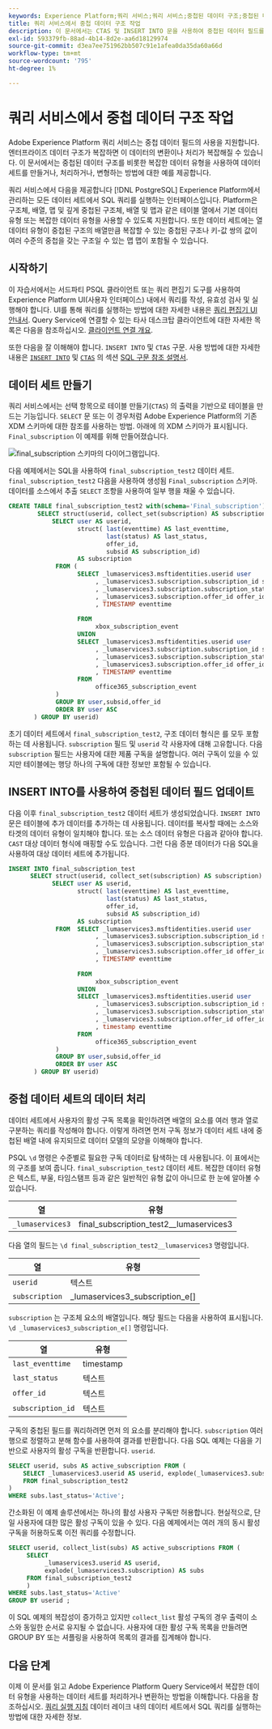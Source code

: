 ```yaml
---
keywords: Experience Platform;쿼리 서비스;쿼리 서비스;중첩된 데이터 구조;중첩된 데이터;
title: 쿼리 서비스에서 중첩 데이터 구조 작업
description: 이 문서에서는 CTAS 및 INSERT INTO 문을 사용하여 중첩된 데이터 필드를 처리하고 변환하는 작업 예제를 제공합니다.
exl-id: 593379fb-88ad-4b14-8d2e-aa6d18129974
source-git-commit: d3ea7ee751962bb507c91e1afea0da35da60a66d
workflow-type: tm+mt
source-wordcount: '795'
ht-degree: 1%

---
```


# 쿼리 서비스에서 중첩 데이터 구조 작업

Adobe Experience Platform 쿼리 서비스는 중첩 데이터 필드의 사용을 지원합니다. 엔터프라이즈 데이터 구조가 복잡하면 이 데이터의 변환이나 처리가 복잡해질 수 있습니다. 이 문서에서는 중첩된 데이터 구조를 비롯한 복잡한 데이터 유형을 사용하여 데이터 세트를 만들거나, 처리하거나, 변형하는 방법에 대한 예를 제공합니다.

쿼리 서비스에서 다음을 제공합니다 [!DNL PostgreSQL] Experience Platform에서 관리하는 모든 데이터 세트에서 SQL 쿼리를 실행하는 인터페이스입니다. Platform은 구조체, 배열, 맵 및 깊게 중첩된 구조체, 배열 및 맵과 같은 테이블 열에서 기본 데이터 유형 또는 복잡한 데이터 유형을 사용할 수 있도록 지원합니다. 또한 데이터 세트에는 열 데이터 유형이 중첩된 구조의 배열만큼 복잡할 수 있는 중첩된 구조나 키-값 쌍의 값이 여러 수준의 중첩을 갖는 구조일 수 있는 맵 맵이 포함될 수 있습니다.

## 시작하기

이 자습서에서는 서드파티 PSQL 클라이언트 또는 쿼리 편집기 도구를 사용하여 Experience Platform UI(사용자 인터페이스) 내에서 쿼리를 작성, 유효성 검사 및 실행해야 합니다. UI를 통해 쿼리를 실행하는 방법에 대한 자세한 내용은 [쿼리 편집기 UI 안내서](../ui/user-guide.md). Query Service에 연결할 수 있는 타사 데스크탑 클라이언트에 대한 자세한 목록은 다음을 참조하십시오. [클라이언트 연결 개요](../clients/overview.md).

또한 다음을 잘 이해해야 합니다. `INSERT INTO` 및 `CTAS` 구문. 사용 방법에 대한 자세한 내용은 [`INSERT INTO`](../sql/syntax.md#insert-into) 및 [`CTAS`](../sql/syntax.md#create-table-as-select) 의 섹션 [SQL 구문 참조 설명서](../sql/syntax.md).

## 데이터 세트 만들기

쿼리 서비스에서는 선택 항목으로 테이블 만들기(`CTAS`) 의 출력을 기반으로 테이블을 만드는 기능입니다. `SELECT` 문 또는 이 경우처럼 Adobe Experience Platform의 기존 XDM 스키마에 대한 참조를 사용하는 방법. 아래에 의 XDM 스키마가 표시됩니다. `Final_subscription` 이 예제를 위해 만들어졌습니다.

![final_subscription 스키마의 다이어그램입니다.](../images/best-practices/final-subscription-schema.png)

다음 예제에서는 SQL을 사용하여 `final_subscription_test2` 데이터 세트. `final_subscription_test2` 다음을 사용하여 생성됨 `Final_subscription` 스키마. 데이터를 소스에서 추출 `SELECT` 조항을 사용하여 일부 행을 채울 수 있습니다.

```sql
CREATE TABLE final_subscription_test2 with(schema='Final_subscription') AS (
        SELECT struct(userid, collect_set(subscription) AS subscription) AS _lumaservices3 FROM(
            SELECT user AS userid,
                   struct( last(eventtime) AS last_eventtime,
                           last(status) AS last_status,
                           offer_id, 
                           subsid AS subscription_id)
                   AS subscription
             FROM (
                   SELECT _lumaservices3.msftidentities.userid user
                        , _lumaservices3.subscription.subscription_id subsid
                        , _lumaservices3.subscription.subscription_status status
                        , _lumaservices3.subscription.offer_id offer_id
                        , TIMESTAMP eventtime
 
                   FROM
                        xbox_subscription_event
                   UNION   
                   SELECT _lumaservices3.msftidentities.userid user
                        , _lumaservices3.subscription.subscription_id subsid
                        , _lumaservices3.subscription.subscription_status status
                        , _lumaservices3.subscription.offer_id offer_id
                        , TIMESTAMP eventtime
                   FROM
                        office365_subscription_event
             ) 
             GROUP BY user,subsid,offer_id
             ORDER BY user ASC
       ) GROUP BY userid)
```

초기 데이터 세트에서 `final_subscription_test2`, 구조 데이터 형식은 를 모두 포함하는 데 사용됩니다. `subscription` 필드 및 `userid` 각 사용자에 대해 고유합니다. 다음 `subscription` 필드는 사용자에 대한 제품 구독을 설명합니다. 여러 구독이 있을 수 있지만 테이블에는 행당 하나의 구독에 대한 정보만 포함될 수 있습니다.

## INSERT INTO를 사용하여 중첩된 데이터 필드 업데이트

다음 이후 `final_subscription_test2` 데이터 세트가 생성되었습니다. `INSERT INTO` 문은 테이블에 추가 데이터를 추가하는 데 사용됩니다. 데이터를 복사할 때에는 소스와 타겟의 데이터 유형이 일치해야 합니다. 또는 소스 데이터 유형은 다음과 같아야 합니다. `CAST` 대상 데이터 형식에 매핑할 수도 있습니다. 그런 다음 증분 데이터가 다음 SQL을 사용하여 대상 데이터 세트에 추가됩니다.

```sql
INSERT INTO final_subscription_test
      SELECT struct(userid, collect_set(subscription) AS subscription) AS _lumaservices3 FROM(
            SELECT user AS userid,
                   struct( last(eventtime) AS last_eventtime,
                           last(status) AS last_status,
                           offer_id, 
                           subsid AS subscription_id)
                   AS subscription
             FROM  SELECT _lumaservices3.msftidentities.userid user
                        , _lumaservices3.subscription.subscription_id subsid
                        , _lumaservices3.subscription.subscription_status status
                        , _lumaservices3.subscription.offer_id offer_id
                        , TIMESTAMP eventtime
 
                   FROM
                        xbox_subscription_event
                   UNION   
                   SELECT _lumaservices3.msftidentities.userid user
                        , _lumaservices3.subscription.subscription_id subsid
                        , _lumaservices3.subscription.subscription_status status
                        , _lumaservices3.subscription.offer_id offer_id
                        , timestamp eventtime
                   FROM
                        office365_subscription_event
             ) 
             GROUP BY user,subsid,offer_id
             ORDER BY user ASC
       ) GROUP BY userid)
```

## 중첩 데이터 세트의 데이터 처리

데이터 세트에서 사용자의 활성 구독 목록을 확인하려면 배열의 요소를 여러 행과 열로 구분하는 쿼리를 작성해야 합니다. 이렇게 하려면 먼저 구독 정보가 데이터 세트 내에 중첩된 배열 내에 유지되므로 데이터 모델의 모양을 이해해야 합니다.

PSQL `\d` 명령은 수준별로 필요한 구독 데이터로 탐색하는 데 사용됩니다. 이 표에서는 의 구조를 보여 줍니다. `final_subscription_test2` 데이터 세트. 복잡한 데이터 유형은 텍스트, 부울, 타임스탬프 등과 같은 일반적인 유형 값이 아니므로 한 눈에 알아볼 수 있습니다.

| 열 | 유형 |
|--------|-------|
| `_lumaservices3` | final_subscription_test2__lumaservices3 |

다음 열의 필드는 `\d final_subscription_test2__lumaservices3` 명령입니다.

| 열 | 유형 |
|---------|-------|
| `userid` | 텍스트 |
| `subscription` | _lumaservices3_subscription_e[] |

`subscription` 는 구조체 요소의 배열입니다. 해당 필드는 다음을 사용하여 표시됩니다. `\d _lumaservices3_subscription_e[]` 명령입니다.

| 열 | 유형 |
|---------|-------|
| `last_eventtime` | timestamp |
| `last_status` | 텍스트 |
| `offer_id` | 텍스트 |
| `subscription_id` | 텍스트 |

구독의 중첩된 필드를 쿼리하려면 먼저 의 요소를 분리해야 합니다. `subscription` 여러 행으로 정렬하고 분해 함수를 사용하여 결과를 반환합니다. 다음 SQL 예제는 다음을 기반으로 사용자의 활성 구독을 반환합니다. `userid`.

```sql
SELECT userid, subs AS active_subscription FROM (
    SELECT _lumaservices3.userid AS userid, explode(_lumaservices3.subscription) AS subs 
    FROM final_subscription_test2
)
WHERE subs.last_status='Active';
```

간소화된 이 예제 솔루션에서는 하나의 활성 사용자 구독만 허용합니다. 현실적으로, 단일 사용자에 대한 많은 활성 구독이 있을 수 있다. 다음 예제에서는 여러 개의 동시 활성 구독을 허용하도록 이전 쿼리를 수정합니다.

```sql
SELECT userid, collect_list(subs) AS active_subscriptions FROM (
     SELECT
          _lumaservices3.userid AS userid,
          explode(_lumaservices3.subscription) AS subs
     FROM final_subscription_test2
     )
WHERE subs.last_status='Active' 
GROUP BY userid ;
```

이 SQL 예제의 복잡성이 증가하고 있지만 `collect_list` 활성 구독의 경우 출력이 소스와 동일한 순서로 유지될 수 없습니다. 사용자에 대한 활성 구독 목록을 만들려면 GROUP BY 또는 셔플링을 사용하여 목록의 결과를 집계해야 합니다.

## 다음 단계

이제 이 문서를 읽고 Adobe Experience Platform Query Service에서 복잡한 데이터 유형을 사용하는 데이터 세트를 처리하거나 변환하는 방법을 이해합니다. 다음을 참조하십시오. [쿼리 실행 지침](../best-practices/writing-queries.md) 데이터 레이크 내의 데이터 세트에서 SQL 쿼리를 실행하는 방법에 대한 자세한 정보.
